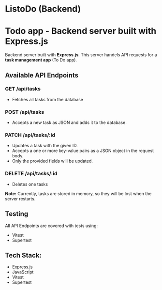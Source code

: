 # ListoDo (Backend)
# Todo app - Backend server built with Express.js


Backend server built with **Express.js**. This server handels API requests for a **task management app** (To Do app).
## Available API Endpoints

### GET /api/tasks
- Fetches all tasks from the database

### POST /api/tasks
- Accepts a new task as JSON and adds it to the database.

### PATCH /api/tasks/:id
- Updates a task with the given ID.
- Accepts a one or more key-value pairs as a JSON object in the request body.
- Only the provided fields will be updated.

### DELETE /api/tasks/:id
- Deletes one tasks


**Note:** Currently, tasks are stored in memory, so they will be lost when the server restarts.
## Testing


All API Endpoints are covered with tests using:
- Vitest
- Supertest


## Tech Stack:


- Express.js
- JavaScript
- Vitest
- Supertest
